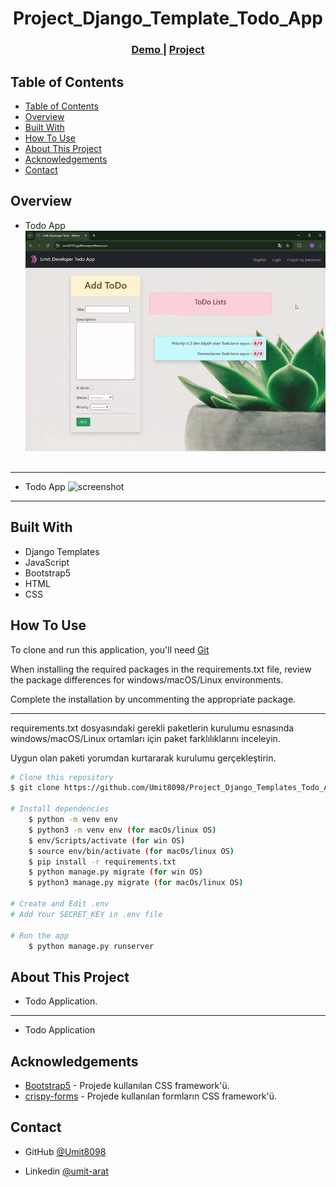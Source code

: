 <!-- Please update value in the {}  -->

<h1 align="center">Project_Django_Template_Todo_App</h1>


<div align="center">
  <h3>
    <a href="https://umit8105.pythonanywhere.com/">
      Demo
    </a>
     | 
    <a href="https://umit8105.pythonanywhere.com/">
      Project
    </a>
 
  </h3>
</div>

<!-- TABLE OF CONTENTS -->

## Table of Contents

- [Table of Contents](#table-of-contents)
- [Overview](#overview)
- [Built With](#built-with)
- [How To Use](#how-to-use)
- [About This Project](#about-this-project)
- [Acknowledgements](#acknowledgements)
- [Contact](#contact)

<!-- OVERVIEW -->

## Overview
- Todo App
![screenshot](project_screenshot/Todo_App_Temp-1.gif)

---
- Todo App 
![screenshot](project_screenshot/Todo_App_Temp-2.gif)

---

## Built With

<!-- This section should list any major frameworks that you built your project using. Here are a few examples.-->

- Django Templates
- JavaScript
- Bootstrap5
- HTML
- CSS

## How To Use

<!-- This is an example, please update according to your application -->

To clone and run this application, you'll need [Git](https://github.com/Umit8098/Project_Django_Templates_Todo_App_FB_Authantication-1_CH-11)

When installing the required packages in the requirements.txt file, review the package differences for windows/macOS/Linux environments. 

Complete the installation by uncommenting the appropriate package.

---

requirements.txt dosyasındaki gerekli paketlerin kurulumu esnasında windows/macOS/Linux ortamları için paket farklılıklarını inceleyin. 

Uygun olan paketi yorumdan kurtararak kurulumu gerçekleştirin.

```bash
# Clone this repository
$ git clone https://github.com/Umit8098/Project_Django_Templates_Todo_App_FB_Authantication-1_CH-11.git

# Install dependencies
    $ python -m venv env
    $ python3 -m venv env (for macOs/linux OS)
    $ env/Scripts/activate (for win OS)
    $ source env/bin/activate (for macOs/linux OS)
    $ pip install -r requirements.txt
    $ python manage.py migrate (for win OS)
    $ python3 manage.py migrate (for macOs/linux OS)

# Create and Edit .env
# Add Your SECRET_KEY in .env file

# Run the app
    $ python manage.py runserver
```

## About This Project
- Todo Application.

<hr>

- Todo Application

## Acknowledgements
- [Bootstrap5](https://getbootstrap.com/) - Projede kullanılan CSS framework'ü.
- [crispy-forms](https://django-crispy-forms.readthedocs.io/en/latest/) - Projede kullanılan formların CSS framework'ü.

## Contact

<!-- - Website [your-website.com](https://{your-web-site-link}) -->
- GitHub [@Umit8098](https://github.com/Umit8098)

- Linkedin [@umit-arat](https://linkedin.com/in/umit-arat/)
<!-- - Twitter [@your-twitter](https://{twitter.com/your-username}) -->
